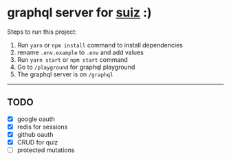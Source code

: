 # graphql server for [suiz](https://github.com/siddhantk232/suiz) :)

Steps to run this project:

1. Run `yarn` or `npm install` command to install dependencies
2. rename `.env.example` to `.env` and add values
3. Run `yarn start` or `npm start` command
4. Go to `/playground` for graphql playground
5. The graphql server is on `/graphql`

---

## TODO

- [x] google oauth
- [x] redis for sessions
- [x] github oauth
- [x] CRUD for quiz
- [ ] protected mutations
